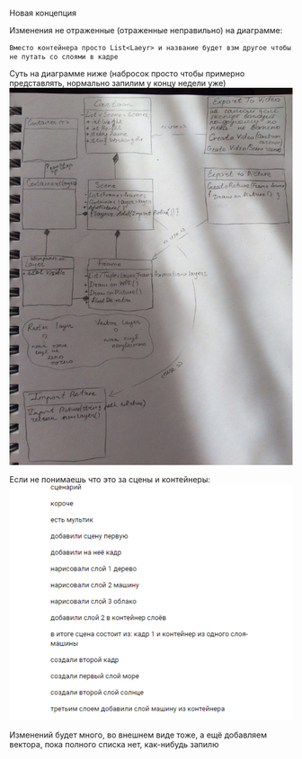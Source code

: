 Новая концепция

Изменения не отраженные (отраженные неправильно) на диаграмме:

    Вместо контейнера просто List<Laeyr> и название будет взм другое чтобы не путать со слоями в кадре


Суть на диаграмме ниже (набросок просто чтобы примерно представлять, нормально запилим у концу недели уже)
![UML](https://github.com/Anonymoar/DrawMoar/blob/develop/%D0%9D%D0%B0%D0%B1%D1%80%D0%BE%D1%81%D0%BE%D0%BA%20UML.jpg)  

Если не понимаешь что это за сцены и контейнеры:
![UML](https://github.com/Anonymoar/DrawMoar/blob/develop/%D0%A1%D1%86%D0%B5%D0%BD%D0%B0%D1%80%D0%B8%D0%B9.png) 

Изменений будет много, во внешнем виде тоже, а ещё добавляем вектора, пока полного списка нет, как-нибудь запилю

